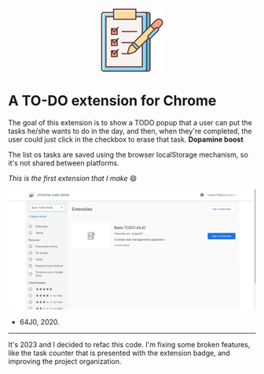 <p align="center">
  <img src="./images/checklist3-128.png" alt="Extension's logo" />
</p>

# A TO-DO extension for Chrome

The goal of this extension is to show a TODO popup that a user can put the tasks he/she wants to do in the day, and then, when they're completed, the user could just click in the checkbox to erase that task. **Dopamine boost**

The list os tasks are saved using the browser localStorage mechanism, so it's not shared between platforms.

_This is the first extension that I make_ :smile:

![A print of the page of the extension in chrome web store](../assets/todo-extension.JPG)

- 64J0, 2020.

---

It's 2023 and I decided to refac this code. I'm fixing some broken features, like the task counter that is presented with the extension badge, and improving the project organization.
